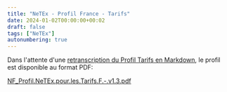 ```yaml
---
title: "NeTEx - Profil France - Tarifs"
date: 2024-01-02T00:00:00+00:02
draft: false
tags: ["NeTEx"]
autonumbering: true
---
```


Dans l'attente d'une [retranscription du Profil Tarifs en Markdown](https://github.com/etalab/transport-profil-netex-fr/issues/63), le profil est disponible au format PDF:

[NF_Profil.NeTEx.pour.les.Tarifs.F.-.v1.3.pdf](media/NF_Profil.NeTEx.pour.les.Tarifs.F.-.v1.3.pdf)
